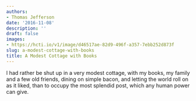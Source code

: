 ```yaml
---
authors:
- Thomas Jefferson
date: '2016-11-08'
description: ''
draft: false
images:
- https://hcti.io/v1/image/d46517ae-82d9-496f-a357-7ebb252d873f
slug: a-modest-cottage-with-books
title: A Modest Cottage with Books
---
```


I had rather be shut up in a very modest cottage, with my books, my family and a few old friends, dining on simple bacon, and letting the world roll on as it liked, than to occupy the most splendid post, which any human power can give.